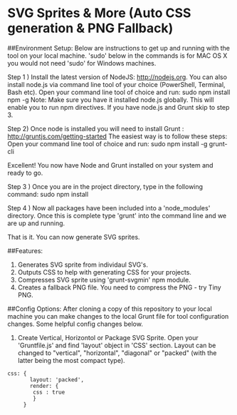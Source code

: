 # SVG Sprites & More (Auto CSS generation & PNG Fallback)

##Environment Setup:
Below are instructions to get up and running with the tool on your local machine. 'sudo' below in the commands is for MAC OS X you would not need 'sudo' for Windows machines.

Step 1 ) Install the latest version of NodeJS: http://nodejs.org. You can also install node.js via command line tool of your choice (PowerShell, Terminal, Bash etc). Open your command line tool of choice and run: sudo npm install npm -g
Note: Make sure you have it installed node.js globally. This will enable you to run npm directives. If you have node.js and Grunt skip to step 3.

Step 2) Once node is installed you will need to install Grunt : http://gruntjs.com/getting-started 
The easiest way is to follow these steps: Open your command line tool of choice and run: sudo npm install -g grunt-cli

Excellent! You now have Node and Grunt installed on your system and ready to go.

Step 3 ) Once you are in the project directory, type in the following command: sudo npm install

Step 4 ) Now all packages have been included into a 'node_modules' directory. Once this is complete type 'grunt' into the command line and we are up and running.

That is it. You can now generate SVG sprites.

##Features:
1. Generates SVG sprite from individaul SVG's.
2. Outputs CSS to help with generating CSS for your projects.
3. Compresses SVG sprite using 'grunt-svgmin' npm module.
4. Creates a fallback PNG file. You need to compress the PNG - try Tiny PNG.

##Config Options:
After cloning a copy of this repository to your local machine you can make changes to the local Grunt file for tool configuration changes. Some helpful config changes below.

1. Create Vertical, Horizontol or Package SVG Sprite. Open your 'Gruntfile.js' and find 'layout' object in 'CSS' section. Layout can be changed to "vertical", "horizontal", "diagonal" or "packed" (with the latter being the most compact type).
```
css: {
       layout: 'packed',
       render: {
        css : true
        }
     }
```


